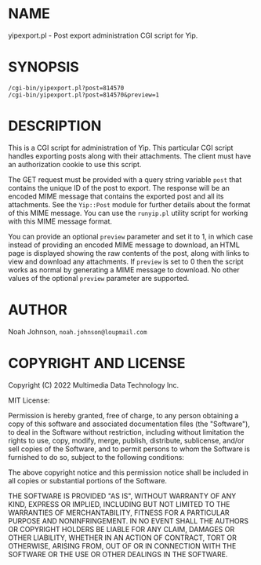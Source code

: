 # NAME

yipexport.pl - Post export administration CGI script for Yip.

# SYNOPSIS

    /cgi-bin/yipexport.pl?post=814570
    /cgi-bin/yipexport.pl?post=814570&preview=1

# DESCRIPTION

This is a CGI script for administration of Yip.  This particular CGI
script handles exporting posts along with their attachments.  The client
must have an authorization cookie to use this script.

The GET request must be provided with a query string variable `post`
that contains the unique ID of the post to export.  The response will be
an encoded MIME message that contains the exported post and all its
attachments.  See the `Yip::Post` module for further details about the
format of this MIME message.  You can use the `runyip.pl` utility
script for working with this MIME message format.

You can provide an optional `preview` parameter and set it to 1, in
which case instead of providing an encoded MIME message to download, an
HTML page is displayed showing the raw contents of the post, along with
links to view and download any attachments.  If `preview` is set to 0
then the script works as normal by generating a MIME message to
download.  No other values of the optional `preview` parameter are
supported.

# AUTHOR

Noah Johnson, `noah.johnson@loupmail.com`

# COPYRIGHT AND LICENSE

Copyright (C) 2022 Multimedia Data Technology Inc.

MIT License:

Permission is hereby granted, free of charge, to any person obtaining a
copy of this software and associated documentation files
(the "Software"), to deal in the Software without restriction, including
without limitation the rights to use, copy, modify, merge, publish,
distribute, sublicense, and/or sell copies of the Software, and to
permit persons to whom the Software is furnished to do so, subject to
the following conditions:

The above copyright notice and this permission notice shall be included
in all copies or substantial portions of the Software.

THE SOFTWARE IS PROVIDED "AS IS", WITHOUT WARRANTY OF ANY KIND, EXPRESS
OR IMPLIED, INCLUDING BUT NOT LIMITED TO THE WARRANTIES OF
MERCHANTABILITY, FITNESS FOR A PARTICULAR PURPOSE AND NONINFRINGEMENT.
IN NO EVENT SHALL THE AUTHORS OR COPYRIGHT HOLDERS BE LIABLE FOR ANY
CLAIM, DAMAGES OR OTHER LIABILITY, WHETHER IN AN ACTION OF CONTRACT,
TORT OR OTHERWISE, ARISING FROM, OUT OF OR IN CONNECTION WITH THE
SOFTWARE OR THE USE OR OTHER DEALINGS IN THE SOFTWARE.
